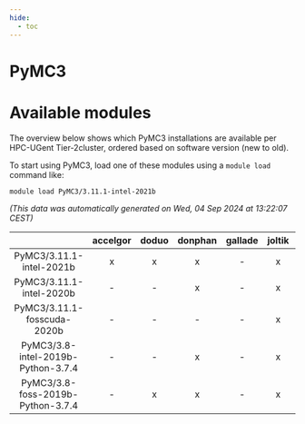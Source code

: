 ```yaml
---
hide:
  - toc
---
```


PyMC3
=====

# Available modules


The overview below shows which PyMC3 installations are available per HPC-UGent Tier-2cluster, ordered based on software version (new to old).

To start using PyMC3, load one of these modules using a `module load` command like:

```shell
module load PyMC3/3.11.1-intel-2021b
```

*(This data was automatically generated on Wed, 04 Sep 2024 at 13:22:07 CEST)*  

| |accelgor|doduo|donphan|gallade|joltik|shinx|skitty|
| :---: | :---: | :---: | :---: | :---: | :---: | :---: | :---: |
|PyMC3/3.11.1-intel-2021b|x|x|x|-|x|-|x|
|PyMC3/3.11.1-intel-2020b|-|-|x|-|x|-|x|
|PyMC3/3.11.1-fosscuda-2020b|-|-|-|-|x|-|-|
|PyMC3/3.8-intel-2019b-Python-3.7.4|-|-|x|-|x|-|x|
|PyMC3/3.8-foss-2019b-Python-3.7.4|-|x|x|-|x|-|x|

